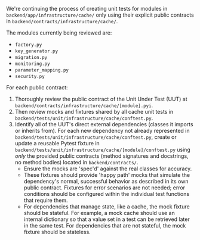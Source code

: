 We're continuing the process of creating unit tests for modules in `backend/app/infrastructure/cache/` only using their explicit public contracts in `backend/contracts/infrastructure/cache/`.

The modules currently being reviewed are:
- `factory.py`
- `key_generator.py`
- `migration.py`
- `monitoring.py`
- `parameter_mapping.py`
- `security.py`

For each public contract:
1. Thoroughly review the public contract of the Unit Under Test (UUT) at `backend/contracts/infrastructure/cache/[module].pyi`.
2. Then review mocks and fixtures shared by all cache unit tests in `backend/tests/unit/infrastructure/cache/conftest.py`.
3. Identify all of the UUT's direct external dependencies (classes it imports or inherits from). For each new dependency not already represented in `backend/tests/unit/infrastructure/cache/conftest.py`, create or update a reusable Pytest fixture in `backend/tests/unit/infrastructure/cache/[module]/conftest.py` using *only* the provided public contracts (method signatures and docstrings, no method bodies) located in `backend/contracts/`. 
   - Ensure the mocks are 'spec'd' against the real classes for accuracy.
   - These fixtures should provide 'happy path' mocks that simulate the dependency's normal, successful behavior as described in its own public contract. Fixtures for error scenarios are not needed; error conditions should be configured within the individual test functions that require them.
   - For dependencies that manage state, like a cache, the mock fixture should be stateful. For example, a mock cache should use an internal dictionary so that a value set in a test can be retrieved later in the same test. For dependencies that are not stateful, the mock fixture should be stateless.